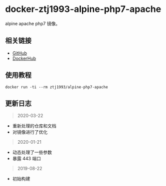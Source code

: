 # docker-ztj1993-alpine-php7-apache

alpine apache php7 镜像。

## 相关链接
- [GitHub](https://github.com/ztj-docker/alpine-php7-apache)
- [DockerHub](https://hub.docker.com/r/ztj1993/alpine-php7-apache)

## 使用教程
```
docker run -ti --rm ztj1993/alpine-php7-apache
```

## 更新日志

> 2020-03-22

- 重新处理的仓库和文档
- 对镜像进行了优化

> 2020-01-21

- 动态处理了一些参数
- 暴露 443 端口

> 2019-08-22

- 初始构建
